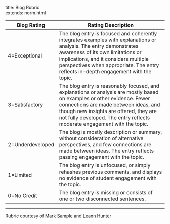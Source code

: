 title: Blog Rubric  
extends: norm.html

Blog Rating        | Rating Description
------------       | -------------------
4=Exceptional    | The blog entry is focused and coherently integrates examples with explanations or analysis. The entry demonstrates awareness of its own limitations or implications, and it considers multiple perspectives when appropriate. The entry reflects in-depth engagement with the topic.
3=Satisfactory   | The blog entry is reasonably focused, and explanations or analysis are mostly based on examples or other evidence. Fewer connections are made between ideas, and though new insights are offered, they are not fully developed. The entry reflects moderate engagement with the topic.
2=Underdeveloped | The blog is mostly description or summary, without consideration of alternative perspectives, and few connections are made between ideas. The entry reflects passing engagement with the topic.  
1=Limited        | The blog entry is unfocused, or simply rehashes previous comments, and displays no evidence of student engagement with the topic.  
0=No Credit      | The blog entry is missing or consists of one or two disconnected sentences.

---

Rubric courtesy of [Mark Sample](http://samplereality.com) and [Leann Hunter](http://leannhunter.com)
